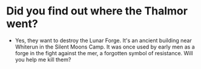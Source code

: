 # Did you find out where the Thalmor went?
- Yes, they want to destroy the Lunar Forge. It's an ancient building near Whiterun in the Silent Moons Camp. It was once used by early men as a forge in the fight against the mer, a forgotten symbol of resistance. Will you help me kill them?
